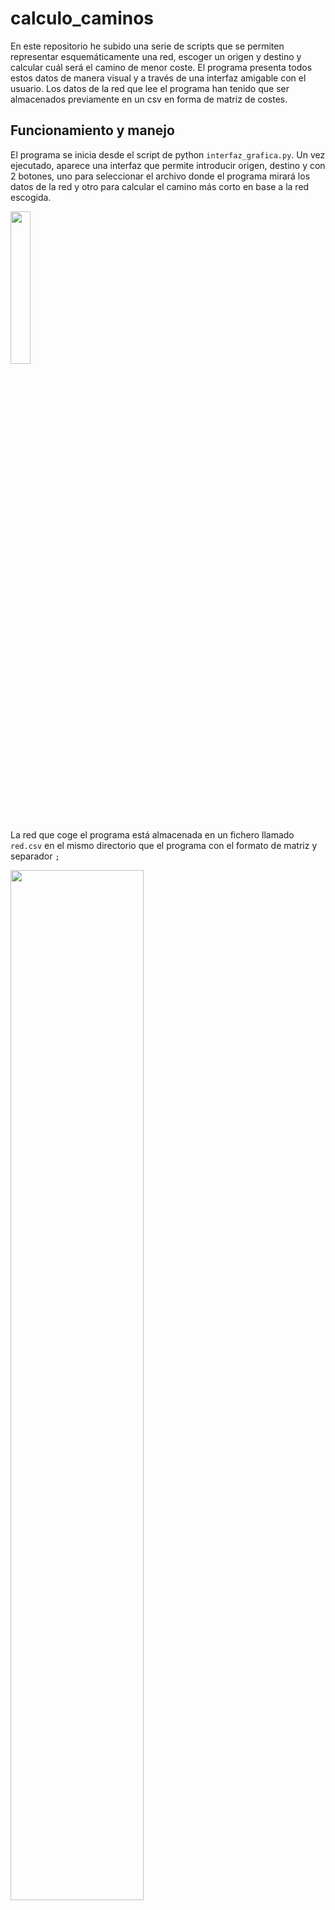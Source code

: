# calculo_caminos
En este repositorio he subido una serie de scripts que se permiten representar esquemáticamente una red, escoger un origen y destino y calcular cuál será el camino de menor coste. El programa presenta todos estos datos de manera visual y a través de una interfaz amigable con el usuario. Los datos de la red que lee el programa han tenido que ser almacenados previamente en un csv en forma de matriz de costes.
## Funcionamiento y manejo
El programa se inicia desde el script de python ```interfaz_grafica.py```. Un vez ejecutado, aparece una interfaz que permite introducir origen, destino y con 2 botones, uno para seleccionar el archivo donde el programa mirará los datos de la red y otro para calcular el camino más corto en base a la red escogida.

<img src="https://github.com/Lba-29/calculo_caminos/blob/main/imagenes_readme/interfaz_inicio.png" width="25%" height="25%">

La red que coge el programa está almacenada en un fichero llamado ```red.csv``` en el mismo directorio que el programa con el formato de matriz y separador ```;```

<img src="https://github.com/Lba-29/calculo_caminos/blob/main/imagenes_readme/archivo_csv.png" width="65%" height="65%">

Esta estructura representa los links o enlaces entre los diferentes nodos de la red, siendo siempre valores positivos o nulos en caso de no estar enlazados. Se considera que las redes son *bidireccionales*, es decir, el coste de ir de un nodo A a B es el mismo que el de ir de B a A. Esto hace que la matriz de pesos del csv deba ser simétrica. De no serlo, el programa lo advierte.

<img src="https://github.com/Lba-29/calculo_caminos/blob/main/imagenes_readme/warning_csv_seleccionado.png" width="40%" height="40%">

Una vez introducida la matriz adecuada se representará la red con el coste de los enlaces

<img src="https://github.com/Lba-29/calculo_caminos/blob/main/imagenes_readme/interfaz_red_seleccionada.png" width="50%" height="50%">

Llegados a este punto ya es posible indicar origen y destino y seleccionar ```Calcular``` para conocer cuál es el camino de menor coste. El programa está pensado para que ```origen, destino > N = # nodos red``` y no haya problemas en el resto del código:

<img src="https://github.com/Lba-29/calculo_caminos/blob/main/imagenes_readme/warning_origen_destino.png" width="50%" height="50%">
<img src="https://github.com/Lba-29/calculo_caminos/blob/main/imagenes_readme/warning_origen_destino_iguales.png" width="50%" height="50%">

A continuación el programa muestra en el diagrama de red con el origen, destino y ruta de menor coste destacadas, así como cuánto es el coste:

<img src="https://github.com/Lba-29/calculo_caminos/blob/main/imagenes_readme/interfaz_camino_calculado.png" width="50%" height="50%">

Es posible volver a repetir la operación con otros origenes y destino o incluso pedir de nuevo la red o cambiarla en caso de modificar ```red.csv``` para continuar trabajando.

## Estructura

El programa está contenido en 3 elementos:
* ```interfaz_grafica.py``` es el script de python encargado de generar la interfaz, coger datos del ```*.csv``` y llamar al programa escrito en C
* ```calculo_camino_interfaz.c``` es un script de C a partir del cual se genera el ```*.exe``` utilizado por ```interfaz_grafica.py```. Se encarga de realizar el cálculo del camino de menor coste teniendo como inputs origen, destino y la red.
* ```red.csv``` es el fichero donde se almacena la información de la red que utilizan los scripts anteriores. Como se comentó previamente, la matriz representa a una red bidireccional (simétrica) donde el elemento ```a(i,j)``` indica el peso o coste del enlace que une el nodo i con el j.

<img src="https://github.com/Lba-29/calculo_caminos/blob/main/imagenes_readme/red_matriz.png" width="50%" height="50%">

### Programa en C

<img src="https://github.com/Lba-29/calculo_caminos/blob/main/imagenes_readme/esquema_c.png" width="50%" height="50%">

El programa en C utiliza el *algoritmo de Dijkstra* para obtener la ruta de menor coste. Está estructurado en funciones que o bien realizan una construcción de variables, condiciones iniciales y reserva dinámica de memoria; o implementar el algoritmo. Como resultado se obtiene el coste total de la ruta, los nodos que forman la ruta ordenados desde destino a origen:

<img src="https://github.com/Lba-29/calculo_caminos/blob/main/imagenes_readme/programa_c.png" width="50%" height="50%">

### Programa en python

<img src="https://github.com/Lba-29/calculo_caminos/blob/main/imagenes_readme/esquema_interfaz.png" width="50%" height="50%">

El script principal esta estructurado como una clase. En ```__init__``` indico todos los elementos que tiene la interfaz (etiquetas, botones, etc) utilizando librería ```tkinter```. Cuando el usuario interacciona con ellos, será cuando se ejecutan algunos métodos de este objeto que harán cambios en la interfaz, tal y como intenta indicarse en el esquema superior.

Para dibujar la red he utilizado la librería ```networkx``` por su facilidad para representar redes y consiguiendo un aspecto agradable. Para insertar los diagramas de red en la interfaz ```tkinter``` es necesaria además la librería ```matplotlib```. Para abrir y tratar los datos de ```red.csv``` lo más cómodo para mi ha sido usar un dataframe de la librería ```pandas```. Finalmente para llamar a un ejecutable de C desde python he usado la librería ```subprocess```.

## Siguientes pasos

Como pasos a mejorar estaría el conseguir una interfaz más lograda, poder manejar el caso de redes no bidireccionales (que el coste del link A->B sea distinto B->A y eso pasa por quitar la restricción de matriz simétrica), la posibilidad de añadir *constraints* (que el usuario pueda bloquear nodos, modificar coste de los links en función de parámetros tales como ocupación o número de saltos, etc)

Adicionalmente, es posible que el código presente algún fallo, o sea posible simplificarlo y hacerlo más legible y/o rápido. En ese caso feel free to change it.

## Referencias

Entorno e IDE utilizados:
* Python 3.7.4
* IPython 7.8.0 -- An enhanced Interactive Python.
* Spyder 3.3.6 
* Code::Blocks 20.03 (20.03-r11983)
* Windows 8.1

Sin toda esta inforamción encontrada en la web, no hubiese sido capaz de realizar este trabajo:
* https://es.wikipedia.org/wiki/Algoritmo_de_Dijkstra
* https://stackoverflow.com/questions/7021725/how-to-convert-a-string-to-integer-in-c
* https://realpython.com/python-subprocess/
* https://www.quora.com/How-can-you-create-a-Python-script-that-executes-C-programs-like-an-exe-file
* https://stackoverflow.com/questions/47676319/how-to-create-a-tkinter-error-message-box
* https://stackoverflow.com/questions/8269096/why-is-button-parameter-command-executed-when-declared
* https://towardsdatascience.com/graph-visualisation-basics-with-python-part-ii-directed-graph-with-networkx-5c1cd5564daa
* https://networkx.org/documentation/stable/tutorial.html#examining-elements-of-a-graph
* https://stackoverflow.com/questions/48235215/how-to-create-a-directed-networkx-graph-from-a-pandas-adjacency-matrix-dataframe
* https://datatofish.com/matplotlib-charts-tkinter-gui/
* https://stackoverflow.com/questions/59001195/how-to-update-a-graph-created-by-matplotlib-in-tkinter
